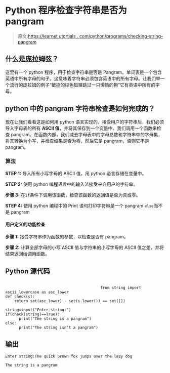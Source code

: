 # Python 程序检查字符串是否为 pangram

> 原文:[https://learnet utortials . com/python/programs/checking-string-pangram](https://learnetutorials.com/python/programs/checking-string-pangram)

## 什么是庞拉姆弦？

这里有一个 python 程序，用于检查字符串是否是 Pangram。单词表是一个包含英语中所有字母的句子。这意味着字符串必须包含英语中的所有字母。让我们举一个流行的庞拉姆的例子“敏捷的棕色狐狸跳过一只懒惰的狗”它有英语中所有的字母。

## python 中的 pangram 字符串检查是如何完成的？

现在让我们看看这是如何用 python 语言实现的。接受用户的字符串后，我们必须导入字母表的所有 **ASCII 值**，并将其保存到一个变量中。我们调用一个函数来检查 pangram。在函数内部，我们减去字母表中的字母总数和字符串中的字母集，将其转换为小写，并检查结果是否为零，然后它是 pangram，否则它不是 pangram。

### 算法

**STEP 1:** 导入所有小写字母的 ASCII 值，用 python 语言存储在变量中。

**STEP 2:** 使用 python 编程语言中的输入法接受来自用户的字符串。

**步骤 3:** 在`if`条件下调用该函数，检查该函数的返回值是否为真或零。

**STEP 4:** 使用 python 编程中的 Print 语句打印字符串是一个 pangram `else`而不是 pangram

#### 用户定义的功能检查

**步骤 1:** 接受字符串作为函数的参数，以检查是否有 pangram。

**步骤 2:** 计算全部字母的小写 ASCII 值与字符串的小写字母的 ASCII 值之差，并将结果返回给调用函数。

## Python 源代码

```

                                          from string import ascii_lowercase as asc_lower
def check(s):
    return set(asc_lower) - set(s.lower()) == set([])

string=input("Enter string:")
if(check(string)==True):
      print("The string is a pangram")
else:
      print("The string isn't a pangram")

```

## 输出

```
Enter string:The quick brown fox jumps over the lazy dog

The string is a pangram
```